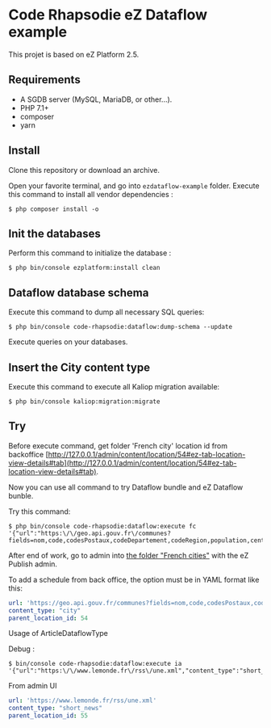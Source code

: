 # Code Rhapsodie eZ Dataflow example

This projet is based on eZ Platform 2.5.

## Requirements

* A SGDB server (MySQL, MariaDB, or other...).
* PHP 7.1+
* composer
* yarn

## Install

Clone this repository or download an archive.

Open your favorite terminal, and go into `ezdataflow-example` folder.
Execute this command to install all vendor dependencies :

```shell script
$ php composer install -o
```

## Init the databases

Perform this command to initialize the database :

```shell script
$ php bin/console ezplatform:install clean
```

## Dataflow database schema

Execute this command to dump all necessary SQL queries:

```shell script
$ php bin/console code-rhapsodie:dataflow:dump-schema --update
```

Execute queries on your databases.

## Insert the City content type

Execute this command to execute all Kaliop migration available:

```shell script
$ php bin/console kaliop:migration:migrate 
```

## Try

Before execute command, get  folder 'French city' location id from backoffice [http://127.0.0.1/admin/content/location/54#ez-tab-location-view-details#tab](http://127.0.0.1/admin/content/location/54#ez-tab-location-view-details#tab).

Now you can use all command to try Dataflow bundle and eZ Dataflow bunble.

Try this command:

```shell script
$ php bin/console code-rhapsodie:dataflow:execute fc '{"url":"https:\/\/geo.api.gouv.fr\/communes?fields=nom,code,codesPostaux,codeDepartement,codeRegion,population,centre&format=json&geometry=centre&limit=5","content_type":"city","parent_location_id":54}'
```

After end of work, go to admin into [the folder "French cities"](http://127.0.0.1/admin/content/location/57) with the eZ Publish admin.

To add a schedule from back office, the option must be in YAML format like this:

```yaml
url: 'https://geo.api.gouv.fr/communes?fields=nom,code,codesPostaux,codeDepartement,codeRegion,population,centre&format=json&geometry=centre&limit=100'
content_type: "city"
parent_location_id: 54
``` 


Usage of ArticleDataflowType

Debug :

```shell script
$ bin/console code-rhapsodie:dataflow:execute ia '{"url":"https:\/\/www.lemonde.fr\/rss\/une.xml","content_type":"short_news","parent_location_id":55}'
```

From admin UI

```yaml
url: 'https://www.lemonde.fr/rss/une.xml'
content_type: "short_news"
parent_location_id: 55
```